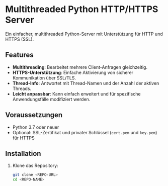 # Multithreaded Python HTTP/HTTPS Server

Ein einfacher, multithreaded Python-Server mit Unterstützung für HTTP und HTTPS (SSL).

## Features

- **Multithreading**: Bearbeitet mehrere Client-Anfragen gleichzeitig.
- **HTTPS-Unterstützung**: Einfache Aktivierung von sicherer Kommunikation über SSL/TLS.
- **Thread-Info**: Antwortet mit Thread-Namen und der Anzahl der aktiven Threads.
- **Leicht anpassbar**: Kann einfach erweitert und für spezifische Anwendungsfälle modifiziert werden.

## Voraussetzungen

- Python 3.7 oder neuer
- Optional: SSL-Zertifikat und privater Schlüssel (`cert.pem` und `key.pem`) für HTTPS

## Installation

1. Klone das Repository:
   ```bash
   git clone <REPO-URL>
   cd <REPO-NAME>
